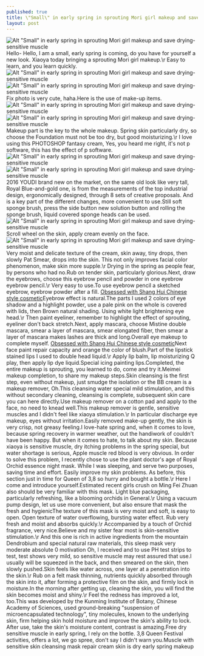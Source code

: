 ```yaml
---
published: true
title: \"Small\" in early spring in sprouting Mori girl makeup and save drying-sensitive muscle
layout: post
---
```

![Alt \"Small\" in early spring in sprouting Mori girl makeup and save drying-sensitive muscle](https://c2.staticflickr.com/2/1669/26013463225_5e30f30ef8_b.jpg)Hello- Hello, I am a small, early spring is coming, do you have for yourself a new look. Xiaoya today bringing a sprouting Mori girl makeup.\r Easy to learn, and you learn quickly.![Alt \"Small\" in early spring in sprouting Mori girl makeup and save drying-sensitive muscle](https://c2.staticflickr.com/2/1558/25918527681_1247c8cd80_b.jpg)![Alt \"Small\" in early spring in sprouting Mori girl makeup and save drying-sensitive muscle](https://c2.staticflickr.com/2/1457/25892681652_4833567c5e_b.jpg)Fix photo is very cute, haha.Here is the use of make-up items.![Alt \"Small\" in early spring in sprouting Mori girl makeup and save drying-sensitive muscle](https://c2.staticflickr.com/2/1623/25384720353_f36fa09d23_b.jpg)![Alt \"Small\" in early spring in sprouting Mori girl makeup and save drying-sensitive muscle](https://c2.staticflickr.com/2/1548/25384728293_f64f1f6cea_b.jpg)Makeup part is the key to the whole makeup. Spring skin particularly dry, so choose the Foundation must not be too dry, but good moisturizing.\r I love using this PHOTOSHOP fantasy cream, Yes, you heard me right, it\'s not p software, this has the effect of p software.![Alt \"Small\" in early spring in sprouting Mori girl makeup and save drying-sensitive muscle](https://c2.staticflickr.com/2/1597/25918558601_da6b771108_b.jpg)![Alt \"Small\" in early spring in sprouting Mori girl makeup and save drying-sensitive muscle](https://c2.staticflickr.com/2/1642/25380783934_69a14a6832_b.jpg)2016 YOUDI brand new on the market, on the same old look like very tall, Royal Blue-and-gold one, is from the measurements of the top industrial design, ergonomically designed, through 8 sets of creative proposals. And is a key part of the different changes, more convenient to use.Still soft sponge brush, press the side button new solution button and rolling the sponge brush, liquid covered sponge heads can be used.![Alt \"Small\" in early spring in sprouting Mori girl makeup and save drying-sensitive muscle](https://c2.staticflickr.com/2/1613/25380793014_67c8432845_b.jpg)Scroll wheel on the skin, apply cream evenly on the face.![Alt \"Small\" in early spring in sprouting Mori girl makeup and save drying-sensitive muscle](https://c2.staticflickr.com/2/1706/25987604966_e38e0b04c7_b.jpg)Very moist and delicate texture of the cream, skin away, tiny drops, then slowly Pat Smear, drops into the skin. This not only improves facial color phenomenon, make skin more supple.\r Drying in the spring as people fear, by persons who had no.Rub on tender skin, particularly glorious.Next, draw the eyebrows, choose this eyebrow pencil and powder in one eyebrow eyebrow pencil.\r Very easy to use.To use eyebrow pencil a sketched eyebrow, eyebrow powder after a fill. [Obsessed with Shang Hui Chinese style cosmetic](https://moshino2016.wordpress.com/2016/01/01/obsessed-with-shang-hui-chinese-style-cosmetic-skin-care/)Eyebrow effect is natural.The parts I used 2 colors of eye shadow and a highlight powder, use a pale pink on the whole is covered with lids, then Brown natural shading. Using white light brightening eye head.\r Then paint eyeliner, remember to highlight the effect of sprouting, eyeliner don\'t back stretch.Next, apply mascara, choose Mistine double mascara, smear a layer of mascara, smear elongated fiber, then smear a layer of mascara makes lashes are thick and long.Overall eye makeup to complete myself. [Obsessed with Shang Hui Chinese style cosmetic](https://moshino2016.wordpress.com/2016/01/01/obsessed-with-shang-hui-chinese-style-cosmetic-skin-care/)Next face paint repair capacity and orange the color of blush.Part of the lipstick stained lips I used to double head liquid.\r Apply lip balm, lip moisturizing Q play, then apply lip dye liquid.Special icing painting lips.Completed, the entire makeup is sprouting, you learned to do, come and try it.Meimei makeup completion, to share my makeup steps.Skin cleansing is the first step, even without makeup, just smudge the isolation or the BB cream is a makeup remover, Oh.This cleansing water special mild stimulation, and this without secondary cleaning, cleansing is complete, subsequent skin care you can here directly.Use makeup remover on a cotton pad and apply to the face, no need to knead well.This makeup remover is gentle, sensitive muscles and I didn\'t feel like xiaoya stimulation.\r In particular discharge eye makeup, eyes without irritation.Easily removed make-up gently, the skin is very crisp, not greasy feeling.I love-hate spring and, when it comes to love, because spring recovery in warmer weather, out the handiwork of couldn\'t have been happy. But when it comes to hate, to talk about my skin. Because xiaoya is sensitive muscle, dry itching problems in the spring special, but water shortage is serious, Apple muscle red blood is very obvious. In order to solve this problem, I recently chose to use the plant doctor\'s age of Royal Orchid essence night mask. While I was sleeping, and serve two purposes, saving time and effort. Easily improve my skin problems. As before, this section just in time for Queen of 3,8 so hurry and bought a bottle.\r Here I come and introduce yourself.Estimated recent girls crush on Ming Fei Zhuan also should be very familiar with this mask. Light blue packaging, particularly refreshing, like a blooming orchids in General.\r Using a vacuum pump design, let us use more convenient, but also ensure that mask the fresh and hygienicThe texture of this mask is very moist and soft, is easy to open. Open texture of water overflowing, bursting water effect. Rub very fresh and moist and absorbs quickly.\r Accompanied by a touch of Orchid fragrance, very nice.Believe and my sister fear most is skin-sensitive stimulation.\r And this one is rich in active ingredients from the mountain Dendrobium and special natural raw materials, this sleep mask very moderate absolute 0 motivation Oh, I received and to use PH test strips to test, test shows very mild, so sensitive muscle may rest assured that use.I usually will be squeezed in the back, and then smeared on the skin, then slowly pushed.Skin feels like water across, one layer at a penetration into the skin.\r Rub on a felt mask thinning, nutrients quickly absorbed through the skin into it, after forming a protective film on the skin, and firmly lock in moisture.In the morning after getting up, cleaning the skin, you will find the skin becomes moist and shiny.\r Feel the redness has improved a lot, too.This was developed by the Kunming Institute of Botany, Chinese Academy of Sciences, used ground-breaking \"suspension of microencapsulated technology\", tiny molecules, known to the underlying skin, firm helping skin hold moisture and improve the skin\'s ability to lock. After use, take the skin\'s moisture content, contrast is amazing.Free dry sensitive muscle in early spring, I rely on the bottle. 3,8 Queen Festival activities, offers a lot, we go spree, don\'t say I didn\'t warn you.Muscle with sensitive skin cleansing mask repair cream skin is dry early spring makeup